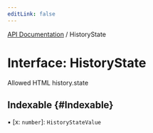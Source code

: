 ```yaml
---
editLink: false
---
```


[API Documentation](../index.md) / HistoryState

# Interface: HistoryState

Allowed HTML history.state

## Indexable {#Indexable}

▪ [x: `number`]: `HistoryStateValue`

